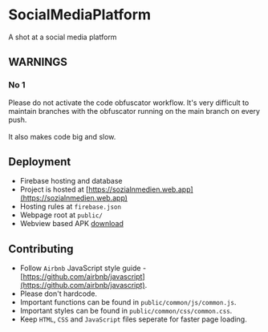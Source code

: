 # SocialMediaPlatform
A shot at a social media platform

## WARNINGS

### No 1
Please do not activate the code obfuscator workflow.
It's very difficult to maintain branches with the obfuscator
running on the main branch on every push.
<br><br>
It also makes code big and slow.

<!--
### No 1
Do NOT make changes directly to `MAIN` or `PUBLISH`.
Create a seperate branch named after you from `PUBLISH`
for youself.

### No 2
DO NOT MERGE `MAIN` INTO `PUBLISH` or any other branch.
Otherwise all javascript codes will be obfuscated
(made un-readable and un-debuggable) and lost.

- NOTE that javascript codes in `MAIN` are obfuscated automatically.

```
  DO    [main]    ← [publish]
  DON'T [publish] ← [main]
```

### No 3
Do NOT delete `PUBLISH` after merging it into `MAIN`.

- NOTE that `PUBLISH` contains code that is healthy, working
and un-obfuscated.

### No 4
Try NOT to merge `PUBLISH` into other branches.
To update your branch, delete your branch and
re-branch it from `PUBLISH`.

### No 5
No branch other than `PUBLISH` should be MERGED to `MAIN`
```
  DO    [main] ← [publish]
  DON'T [main] ← [others]
```

### No 6
Every other branch, once ready, should be merged to `PUBLISH`,
tested, and then merged to `MAIN`.
-->

## Deployment
- Firebase hosting and database
- Project is hosted at [https://sozialnmedien.web.app](https://sozialnmedien.web.app)
- Hosting rules at `firebase.json`
- Webpage root at `public/`
- Webview based APK [download](https://sozialnmedien.web.app/downloads/chat.app.web.sozialnmedien.apk)

## Contributing
- Follow `Airbnb` JavaScript style guide - [https://github.com/airbnb/javascript](https://github.com/airbnb/javascript).
- Please don't hardcode.
- Important functions can be found in `public/common/js/common.js`.
- Important styles can be found in `public/common/css/common.css`.
- Keep `HTML`, `CSS` and `JavaScript` files seperate for faster page loading.

